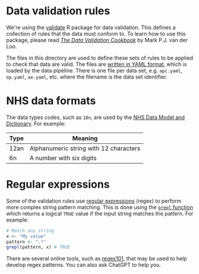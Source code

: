 # Data validation rules

We're using the [validate](https://cran.r-project.org/web/packages/validate/index.html) R package for data validation. This defines a collection of rules that the data must conform to. To learn how to use this package, please read [*The Data Validation Cookbook*](https://cran.r-project.org/web/packages/validate/vignettes/cookbook.html) by Mark P.J. van der Loo.

The files in this directory are used to define these sets of rules to be applied to check that data are valid. The files are [written in YAML format](https://cran.r-project.org/web/packages/validate/vignettes/cookbook.html#82_Metadata_in_text_files:_YAML), which is loaded by the data pipeline. There is one file per data set, e.g. `apc.yaml`, `op.yaml`, `ae.yaml`, etc. where the filename is the data set identifier.

# NHS data formats

The data types codes, such as `10n`, are used by the [NHS Data Model and Dictionary](https://www.datadictionary.nhs.uk/). For example:

| Type | Meaning                                |
| ---- | -------------------------------------- |
| 12an | Alphanumeric string with 12 characters |
| 6n   | A number with six digits               |

# Regular expressions

Some of the validation rules use [regular expressions](https://en.wikipedia.org/wiki/Regular_expression) (regex) to perform more complex string pattern matching. This is done using the [`grepl` function](https://rdrr.io/r/base/grep.html) which returns a logical `TRUE` value if the input string matches the pattern. For example:

```R
# Match any string
x <- "My value"
pattern <- ".*"
grepl(pattern, x) # TRUE
```

There are several online tools, such as [regex101](https://regex101.com/), that may be used to help develop regex patterns. You can also ask ChatGPT to help you.

